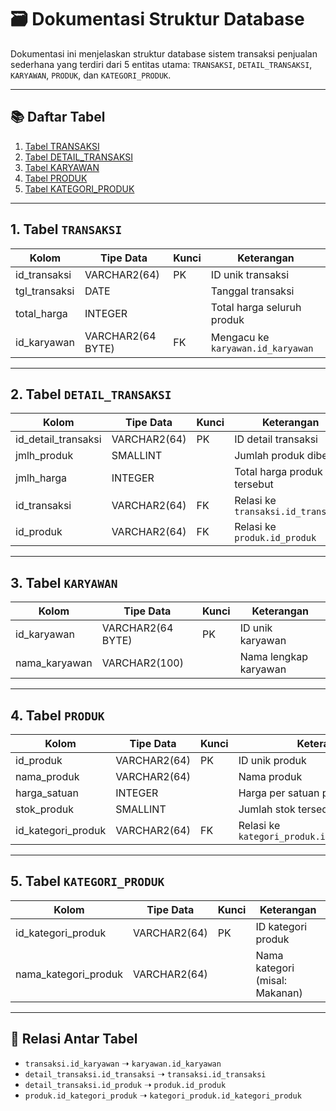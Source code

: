 # 🗃️ Dokumentasi Struktur Database

Dokumentasi ini menjelaskan struktur database sistem transaksi penjualan sederhana yang terdiri dari 5 entitas utama: 
`TRANSAKSI`, `DETAIL_TRANSAKSI`, `KARYAWAN`, `PRODUK`, dan `KATEGORI_PRODUK`.

---

## 📚 Daftar Tabel

1. [Tabel TRANSAKSI](#1-tabel-transaksi)
2. [Tabel DETAIL_TRANSAKSI](#2-tabel-detail_transaksi)
3. [Tabel KARYAWAN](#3-tabel-karyawan)
4. [Tabel PRODUK](#4-tabel-produk)
5. [Tabel KATEGORI_PRODUK](#5-tabel-kategori_produk)

---

## 1. Tabel `TRANSAKSI`

| Kolom         | Tipe Data        | Kunci     | Keterangan                  |
|---------------|------------------|-----------|-----------------------------|
| id_transaksi  | VARCHAR2(64)     | PK        | ID unik transaksi           |
| tgl_transaksi | DATE             |           | Tanggal transaksi           |
| total_harga   | INTEGER          |           | Total harga seluruh produk  |
| id_karyawan   | VARCHAR2(64 BYTE)| FK        | Mengacu ke `karyawan.id_karyawan` |

---

## 2. Tabel `DETAIL_TRANSAKSI`

| Kolom           | Tipe Data        | Kunci     | Keterangan                        |
|------------------|------------------|-----------|-----------------------------------|
| id_detail_transaksi | VARCHAR2(64)  | PK        | ID detail transaksi               |
| jmlh_produk      | SMALLINT         |           | Jumlah produk dibeli             |
| jmlh_harga       | INTEGER          |           | Total harga produk tersebut      |
| id_transaksi     | VARCHAR2(64)     | FK        | Relasi ke `transaksi.id_transaksi` |
| id_produk        | VARCHAR2(64)     | FK        | Relasi ke `produk.id_produk`       |

---

## 3. Tabel `KARYAWAN`

| Kolom         | Tipe Data        | Kunci     | Keterangan             |
|---------------|------------------|-----------|------------------------|
| id_karyawan   | VARCHAR2(64 BYTE)| PK        | ID unik karyawan       |
| nama_karyawan | VARCHAR2(100)    |           | Nama lengkap karyawan  |

---

## 4. Tabel `PRODUK`

| Kolom              | Tipe Data     | Kunci     | Keterangan                       |
|--------------------|---------------|-----------|----------------------------------|
| id_produk          | VARCHAR2(64)  | PK        | ID unik produk                   |
| nama_produk        | VARCHAR2(64)  |           | Nama produk                      |
| harga_satuan       | INTEGER       |           | Harga per satuan produk          |
| stok_produk        | SMALLINT      |           | Jumlah stok tersedia             |
| id_kategori_produk | VARCHAR2(64)  | FK        | Relasi ke `kategori_produk.id_kategori_produk` |

---

## 5. Tabel `KATEGORI_PRODUK`

| Kolom              | Tipe Data     | Kunci     | Keterangan                       |
|--------------------|---------------|-----------|----------------------------------|
| id_kategori_produk | VARCHAR2(64)  | PK        | ID kategori produk               |
| nama_kategori_produk | VARCHAR2(64)|           | Nama kategori (misal: Makanan)   |

---

## 🔗 Relasi Antar Tabel

- `transaksi.id_karyawan` ➝ `karyawan.id_karyawan`
- `detail_transaksi.id_transaksi` ➝ `transaksi.id_transaksi`
- `detail_transaksi.id_produk` ➝ `produk.id_produk`
- `produk.id_kategori_produk` ➝ `kategori_produk.id_kategori_produk`

